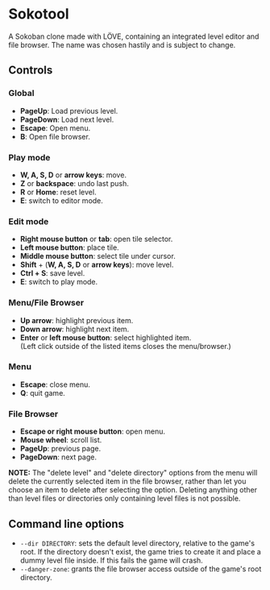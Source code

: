 # Sokotool

A Sokoban clone made with LÖVE, containing an integrated level editor
and file browser. The name was chosen hastily and is subject to change.

## Controls

### Global
* **PageUp**: Load previous level.
* **PageDown**: Load next level.
* **Escape**: Open menu.
* **B**: Open file browser.

### Play mode

* **W, A, S, D** or **arrow keys**: move.
* **Z** or **backspace**: undo last push.
* **R** or **Home**: reset level.
* **E**: switch to editor mode.

### Edit mode

* **Right mouse button** or **tab**: open tile selector.
* **Left mouse button**: place tile.
* **Middle mouse button**: select tile under cursor.
* **Shift** + (**W, A, S, D** or **arrow keys**): move level.
* **Ctrl + S**: save level.
* **E**: switch to play mode.

### Menu/File Browser
* **Up arrow**: highlight previous item.
* **Down arrow**: highlight next item.
* **Enter** or **left mouse button**: select highlighted item.  
  (Left click outside of the listed items closes the menu/browser.)

### Menu
* **Escape**: close menu.
* **Q**: quit game.

### File Browser
* **Escape or right mouse button**: open menu.
* **Mouse wheel**: scroll list.
* **PageUp**: previous page.
* **PageDown**: next page.

**NOTE:** The "delete level" and "delete directory" options from the menu will
delete the currently selected item in the file browser, rather than let you
choose an item to delete after selecting the option. Deleting anything other
than level files or directories only containing level files is not possible.

## Command line options
* `--dir DIRECTORY`: sets the default level directory, relative to the game's
  root. If the directory doesn't exist, the game tries to create it and place
  a dummy level file inside. If this fails the game will crash.
* `--danger-zone`: grants the file browser access outside
  of the game's root directory.
